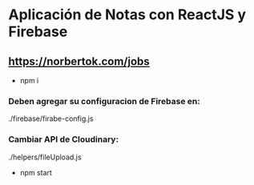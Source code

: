# Aplicación de Notas con ReactJS y Firebase

## https://norbertok.com/jobs

* npm i

### Deben agregar su configuracion de Firebase en:
./firebase/firabe-config.js

### Cambiar API de Cloudinary:
./helpers/fileUpload.js

* npm start
